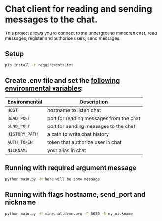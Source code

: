 # Chat client for reading and sending messages to the chat.

This project allows you to connect to the underground minecraft chat, read messages, register and authorise users, send messages.

## Setup

```bash
pip install -r requirements.txt
```

## Create **.env** file and set the <ins>following environmental variables</ins>:  
| Environmental  | Description                             |
|----------------|-----------------------------------------|
| `HOST`         | hostname to listen chat                 |       
| `READ_PORT`    | port for reading messages from the chat |      
| `SEND_PORT`    | port for sending messages to the chat   |
| `HISTORY_PATH` | a path to write chat history            |
| `AUTH_TOKEN`   | token that authorize user in chat       |
| `NICKNAME`     | your alias in chat                      |


## Running with required argument message
```bash
python main.py -M here will be some message
```

## Running with flags hostname, send_port and nickname
```bash
python main.py -H minechat.dvmn.org -P 5050 -N my_nickname
```
